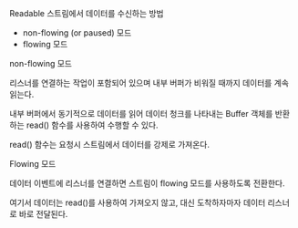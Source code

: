 Readable 스트림에서 데이터를 수신하는 방법

- non-flowing (or paused) 모드
- flowing 모드

non-flowing 모드

리스너를 연결하는 작업이 포함되어 있으며 내부 버퍼가 비워질 때까지 데이터를 계속 읽는다.

내부 버퍼에서 동기적으로 데이터를 읽어 데이터 청크를 나타내는 Buffer 객체를 반환하는 read() 함수를 사용하여 수행할 수 있다.

read() 함수는 요청시 스트림에서 데이터를 강제로 가져온다.

Flowing 모드

데이터 이벤트에 리스너를 연결하면 스트림이 flowing 모드를 사용하도록 전환한다.

여기서 데이터는 read()를 사용하여 가져오지 않고, 대신 도착하자마자 데이터 리스너로 바로 전달된다.

